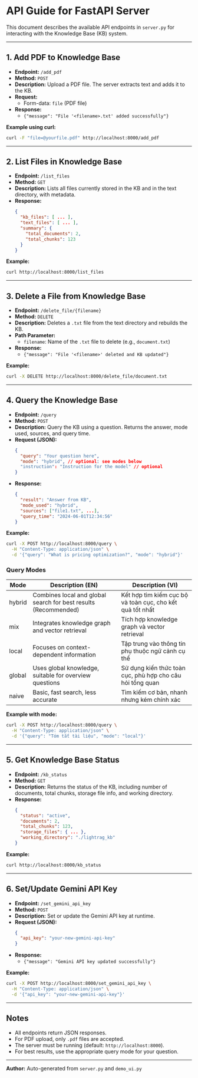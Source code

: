 # API Guide for FastAPI Server

This document describes the available API endpoints in `server.py` for interacting with the Knowledge Base (KB) system.

---

## 1. Add PDF to Knowledge Base

- **Endpoint:** `/add_pdf`
- **Method:** `POST`
- **Description:** Upload a PDF file. The server extracts text and adds it to the KB.
- **Request:**
  - Form-data: `file` (PDF file)
- **Response:**
  - `{"message": "File '<filename>.txt' added successfully"}`

**Example using curl:**
```bash
curl -F "file=@yourfile.pdf" http://localhost:8000/add_pdf
```

---

## 2. List Files in Knowledge Base

- **Endpoint:** `/list_files`
- **Method:** `GET`
- **Description:** Lists all files currently stored in the KB and in the text directory, with metadata.
- **Response:**
  ```json
  {
    "kb_files": [ ... ],
    "text_files": [ ... ],
    "summary": {
      "total_documents": 2,
      "total_chunks": 123
    }
  }
  ```

**Example:**
```bash
curl http://localhost:8000/list_files
```

---

## 3. Delete a File from Knowledge Base

- **Endpoint:** `/delete_file/{filename}`
- **Method:** `DELETE`
- **Description:** Deletes a `.txt` file from the text directory and rebuilds the KB.
- **Path Parameter:**
  - `filename`: Name of the `.txt` file to delete (e.g., `document.txt`)
- **Response:**
  - `{"message": "File '<filename>' deleted and KB updated"}`

**Example:**
```bash
curl -X DELETE http://localhost:8000/delete_file/document.txt
```

---

## 4. Query the Knowledge Base

- **Endpoint:** `/query`
- **Method:** `POST`
- **Description:** Query the KB using a question. Returns the answer, mode used, sources, and query time.
- **Request (JSON):**
  ```json
  {
    "query": "Your question here",
    "mode": "hybrid", // optional: see modes below
    "instruction": "Instruction for the model" // optional
  }
  ```
- **Response:**
  ```json
  {
    "result": "Answer from KB",
    "mode_used": "hybrid",
    "sources": ["file1.txt", ...],
    "query_time": "2024-06-01T12:34:56"
  }
  ```

**Example:**
```bash
curl -X POST http://localhost:8000/query \
  -H "Content-Type: application/json" \
  -d '{"query": "What is pricing optimization?", "mode": "hybrid"}'
```

### Query Modes

| Mode    | Description (EN)                                                                 | Description (VI)                                                        |
|---------|----------------------------------------------------------------------------------|-------------------------------------------------------------------------|
| hybrid  | Combines local and global search for best results (Recommended)                  | Kết hợp tìm kiếm cục bộ và toàn cục, cho kết quả tốt nhất               |
| mix     | Integrates knowledge graph and vector retrieval                                  | Tích hợp knowledge graph và vector retrieval                            |
| local   | Focuses on context-dependent information                                         | Tập trung vào thông tin phụ thuộc ngữ cảnh cụ thể                       |
| global  | Uses global knowledge, suitable for overview questions                           | Sử dụng kiến thức toàn cục, phù hợp cho câu hỏi tổng quan               |
| naive   | Basic, fast search, less accurate                                                | Tìm kiếm cơ bản, nhanh nhưng kém chính xác                              |

**Example with mode:**
```bash
curl -X POST http://localhost:8000/query \
  -H "Content-Type: application/json" \
  -d '{"query": "Tóm tắt tài liệu", "mode": "local"}'
```

---

## 5. Get Knowledge Base Status

- **Endpoint:** `/kb_status`
- **Method:** `GET`
- **Description:** Returns the status of the KB, including number of documents, total chunks, storage file info, and working directory.
- **Response:**
  ```json
  {
    "status": "active",
    "documents": 2,
    "total_chunks": 123,
    "storage_files": { ... },
    "working_directory": "./lightrag_kb"
  }
  ```

**Example:**
```bash
curl http://localhost:8000/kb_status
```

---

## 6. Set/Update Gemini API Key

- **Endpoint:** `/set_gemini_api_key`
- **Method:** `POST`
- **Description:** Set or update the Gemini API key at runtime.
- **Request (JSON):**
  ```json
  {
    "api_key": "your-new-gemini-api-key"
  }
  ```
- **Response:**
  - `{"message": "Gemini API key updated successfully"}`

**Example:**
```bash
curl -X POST http://localhost:8000/set_gemini_api_key \
  -H "Content-Type: application/json" \
  -d '{"api_key": "your-new-gemini-api-key"}'
```

---

## Notes

- All endpoints return JSON responses.
- For PDF upload, only `.pdf` files are accepted.
- The server must be running (default: `http://localhost:8000`).
- For best results, use the appropriate query mode for your question.

---

**Author:** Auto-generated from `server.py` and `demo_ui.py`

